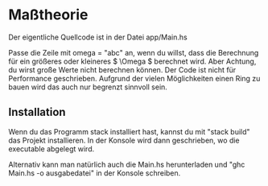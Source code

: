 # Maßtheorie

Der eigentliche Quellcode ist in der Datei app/Main.hs

Passe die Zeile mit omega = "abc" an, wenn du willst, dass die Berechnung für ein größeres oder kleineres $ \Omega $ berechnet wird. Aber Achtung, du wirst große Werte nicht berechnen können. Der Code ist nicht für Performance geschrieben. Aufgrund der vielen Möglichkeiten einen Ring zu bauen wird das auch nur begrenzt sinnvoll sein. 

## Installation

Wenn du das Programm stack installiert hast, kannst du mit "stack build" das Projekt installieren. In der Konsole wird dann geschrieben, wo die executable abgelegt wird. 

Alternativ kann man natürlich auch die Main.hs herunterladen und "ghc Main.hs -o ausgabedatei" in der Konsole schreiben.
